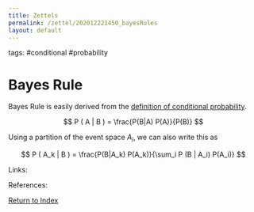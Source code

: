 ```yaml
---
title: Zettels
permalink: /zettel/202012221450_bayesRules
layout: default
---
```

tags: #conditional #probability

# Bayes Rule

Bayes Rule is easily derived from the [definition of conditional probability](202012221446_definitionConditionalProbability).

$$
P ( A | B ) = \frac{P(B|A) P(A)}{P(B)}
$$

Using a partition of the event space $A_i$, we can also write this as 

$$
P ( A_k | B ) = \frac{P(B|A_k) P(A_k)}{\sum_i P (B | A_i) P(A_i)}
$$

Links: 

References: 

[Return to Index](index)